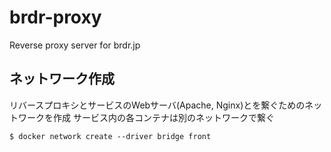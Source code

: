 # brdr-proxy
Reverse proxy server for brdr.jp

## ネットワーク作成
リバースプロキシとサービスのWebサーバ(Apache, Nginx)とを繋ぐためのネットワークを作成
サービス内の各コンテナは別のネットワークで繋ぐ

```
$ docker network create --driver bridge front
```